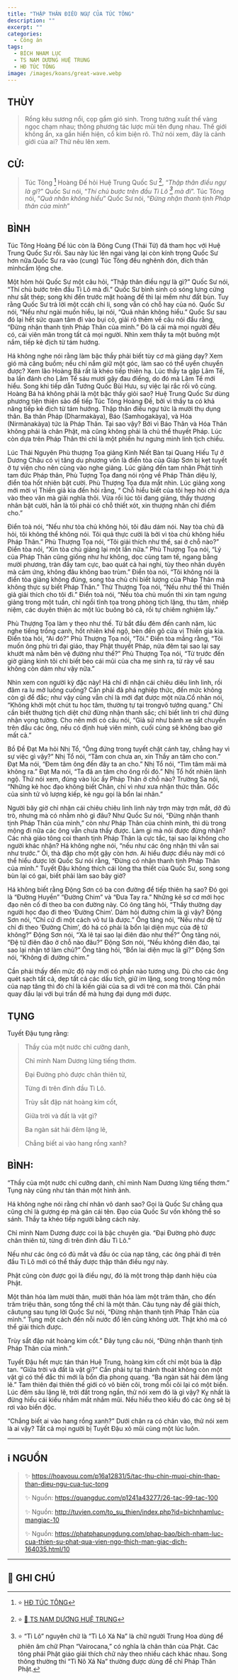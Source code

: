 ```yaml
---
title: "THẬP THÂN ĐIỀU NGỰ CỦA TÚC TÔNG"
description: ""
excerpt: ""
categories:
  - Công án
tags:
  - BÍCH NHAM LỤC
  - TS NAM DƯƠNG HUỆ TRUNG
  - HĐ TÚC TÔNG
image: /images/koans/great-wave.webp
---
```


## THÙY

> Rồng kêu sương nổi, cọp gầm gió sinh.
> Trong tướng xuất thế vàng ngọc chạm nhau; thông phương tác lược mũi tên đụng nhau.
> Thế giới không ẩn, xa gần hiển hiện, cổ kim biện rõ.
> Thử nói xem, đây là cảnh giới của ai? Thử nêu lên xem.

## CỬ:

> Túc Tông [^1] Hoàng Đế hỏi Huệ Trung Quốc Sư [^2], “_Thập thân điều ngự là gì_?”
> Quốc Sư nói, “_Thí chủ bước trên đầu Tì Lô [^3] mà đi_”.
> Túc Tông nói, “_Quả nhân không hiểu_”
> Quốc Sư nói, “_Đừng nhận thanh tịnh Pháp thân của mình_”

## BÌNH

Túc Tông Hoàng Đế lúc còn là Đông Cung (Thái Tử) đã tham học với Huệ Trung Quốc Sư rồi. Sau này lúc lên ngai vàng lại còn kính trọng Quốc Sư hơn nữa.Quốc Sư ra vào (cung) Túc Tông đều nghênh đón, đích thân mìnhcầm lộng che.

Một hôm hỏi Quốc Sư một câu hỏi, “Thập thân điều ngự là gì?” Quốc Sư nói, “Thí chủ bước trên đầu Tì Lô mà đi.” Quốc Sư bình sinh có sóng lưng cứng như sắt thép; song khi đến trước mặt hoàng đế thì lại mềm như đất bùn. Tuy rằng Quốc Sư trả lời một ccáh chi li, song vẫn có chỗ hay của nó. Quốc Sư nói, “Nếu như ngài muốn hiểu, lại nói, “Quả nhân không hiểu.” Quốc Sư sau đó lại hết sức quan tâm đi vào bụi cỏ, giải rõ thêm về câu nói đầu rằng, “Đừng nhận thanh tịnh Pháp Thân của mình.” Đó là cái mà mọi người đều có, cái viên mãn trong tất cả mọi người. Nhìn xem thầy ta một buông một nắm, tiếp kẻ địch từ tám hướng.

Há không nghe nói rằng làm bậc thầy phải biết tùy cơ mà giảng dạy? Xem gió mà căng buồm; nếu chỉ nắm giữ một góc, làm sao có thể uyển chuyển được? Xem lão Hoàng Bá rất là khéo tiếp thiên hạ. Lúc thầy ta gặp Lâm Tế, ba lần đánh cho Lâm Tế sáu mươi gậy đau điếng, do đó mà Lâm Tế mới hiểu. Song khi tiếp dẫn Tướng Quốc Bùi Hưu, sự việc lại rắc rối vô cùng. Hoàng Bá há không phải là một bậc thầy giỏi sao? Huệ Trung Quốc Sư dùng phương tiện thiện sảo để tiếp Túc Tông Hoàng Đế, bởi vì thầy ta có khả năng tiếp kẻ địch từ tám hướng. Thập thân điều ngự tức là mười thụ dụng thân. Ba thân Pháp (Dharmakàya), Báo (Samhogakàya), và Hóa (Nirmànakàya) tức là Pháp Thân. Tại sao vậy? Bởi vì Báo Thân và Hóa Thân không phải là chân Phật, mà cũng không phải là chủ thể thuyết Pháp. Lúc còn dựa trên Pháp Thân thì chỉ là một phiến hư ngưng minh linh tịch chiếu.

Lúc Thái Nguyên Phù thượng Tọa giảng Kinh Niết Bàn tại Quang Hiếu Tự ở Dương Châu có vị tăng du phương vốn là điển tòa của Giáp Sơn bị kẹt tuyết ở tự viện cho nên cùng vào nghe giảng. Lúc giảng đến tam nhân Phật tính tam đức Pháp thân, Phù Tượng Tọa đang nói rộng về Pháp Thân diệu lý, điển tòa hốt nhiên bật cười. Phù Thượng Tọa đưa mắt nhìn. Lúc giảng xong mới mời vị Thiền giả kia đến hỏi rằng, “ Chỗ hiểu biết của tôi hẹp hòi chỉ dựa vào theo văn mà giải nghĩa thôi. Vừa rồi lúc tôi đang giảng, thấy thượng nhân bật cười, hẳn là tôi phải có chỗ thiết xót, xin thượng nhân chỉ điểm cho.”

Điển toà nói, “Nếu như tòa chủ không hỏi, tôi đâu dám nói. Nay tòa chủ đã hỏi, tôi không thể không nói. Tôi quả thực cười là bởi vì tòa chủ không hiểu Pháp Thân.” Phù Thượng Tọa nói, “Tôi giải thích như thế, sai ở chỗ nào?” Điển tòa nói, “Xin tòa chủ giảng lại một lần nữa.” Phù Thượng Tọa nói, “Lý của Pháp Thân cũng giống như hư không, dọc cùng tam tế, ngang bằng mười phương, tràn đầy tam cực, bao quát cả hai nghi, tùy theo nhân duyên mà cảm ứng, không đâu không bao trùm.” Điển tòa nói, “Tôi không nói là điển tòa giảng không đúng, song tòa chủ chỉ biết lượng của Pháp Thân mà không thực sự biết Pháp Thân.” Thừ Thượng Tọa nói, “Nếu như thế thì Thiền giả giải thích cho tôi đi.” Điển toà nói, “Nếu tòa chủ muốn thì xin tạm ngưng giảng trong một tuần, chỉ ngồi tĩnh tọa trong phòng tịch lặng, thu tâm, nhiếp niệm, các duyên thiện ác một lúc buông bỏ cả, rồi tự chiêm nghiệm lấy.”

Phù Thượng Tọa làm y theo như thế. Từ bắt đầu đêm đến canh năm, lúc nghe tiếng trống canh, hốt nhiên khế ngộ, bèn đến gõ cửa vị Thiền gia kia. Điển tòa hỏi, “Ai đó?” Phù Thượng Tọa nói, “Tôi.” Điển tòa mắng rằng, “Tôi muốn ông phù trì đại giáo, thay Phật thuyết Pháp, nửa đêm tại sao lại say khướt mà nằm bên vệ đường như thế?” Phù Thượng Tọa nói, “Từ trước đến giờ giảng kinh tôi chỉ biết béo cái mũi của cha mẹ sinh ra, từ rày về sau không còn dám như vậy nữa.”

Nhìn xem con người kỳ đặc này! Há chỉ đi nhận cái chiêu diêu linh linh, rồi đâm ra lu mờ luống cuống? Cần phải đả phá nghiệp thức, đến mức không còn gì để đắc; như vậy cũng vẫn chỉ là mới đạt được một nửa.Cổ nhân nói, “Không khởi một chút tu học tâm, thường tự tại trongvô tướng quang.” Chỉ cần biết thường tịch diệt chứ đừng nhận thanh sắc; chỉ biết linh tri chứ đừng nhận vọng tưởng. Cho nên mới có câu nói, “Giả sử như bánh xe sắt chuyển trên đầu các ông, nếu có định huệ viên minh, cuối cùng sẽ không bao giờ mất cả.”

Bồ Đề Đạt Ma hỏi Nhị Tổ, “Ông đứng trong tuyết chặt cánh tay, chẳng hay vì sự việc gì vậy?” Nhị Tổ nói, “Tâm con chưa an, xin Thầy an tâm cho con.” Đạt Ma nói, “Đem tâm ông đến đây ta an cho.” Nhị Tổ nói, “Tìm tâm mãi mà không ra.” Đạt Ma nói, “Ta đã an tâm cho ông rồi đó.” Nhị Tổ hốt nhiên lãnh ngộ. Thử nói xem, đúng vào lúc ấy Pháp Thân ở chỗ nào? Trường Sa nói, “Những kẻ học đạo không biết Chân, chỉ vì như xưa nhận thức thần. Gốc của sinh tử vô lượng kiếp, kẻ ngu gọi là bổn lai nhân.”

Người bây giờ chỉ nhận cái chiêu chiêu linh linh này trợn mày trợn mắt, dở đủ trò, nhưng mà có nhằm nhò gì đâu? Như Quốc Sư nói, “Đừng nhận thanh tịnh Pháp Thân của mình,” còn như Pháp Thân của chính mình, thì dù trong mộng đi nữa các ông vẫn chưa thấy được. Làm gì mà nói được đừng nhận? Các nhà giáo tông coi thanh tịnh Pháp Thân là cực tắc, tại sao lại không cho người khác nhận? Há không nghe nói, “nếu như các ông nhận thì vẫn sai như trước.” Ôi, thà đập cho một gậy còn hơn. Ai hiểu được điều này mới có thể hiểu được lời Quốc Sư nói rằng, “Đừng có nhận thanh tịnh Pháp Thân của mình.” Tuyết Đậu không thích cái lòng tha thiết của Quốc Sư, song song bùn lại có gai, biết phải làm sao bây giờ?

Há không biết rằng Động Sơn có ba con đường để tiếp thiên hạ sao? Đó gọi là “Đường Huyền” “Đường Chim” và “Đưa Tay ra.” Những kẻ sơ cơ mới học đạo nên cố đi theo ba con đường này. Có ông tăng hỏi, “Thầy thường dạy người học đạo đi theo ‘Đường Chim’. Dám hỏi đường chim là gì vậy? Động Sơn nói, “Chỉ cứ đi một cách vô tư là được.” Ông tăng nói, “Nếu như đệ tử chỉ đi theo ‘Đường Chim’, đó há có phải là bổn lại diện mục của đệ tử không?” Động Sơn nói, “Xà lê tại sao lại điên đảo như thế?” Ông tăng nói, “Đệ tử điên đảo ở chỗ nào đâu?” Động Sơn nói, “Nếu không điên đảo, tại sao lại nhận tớ làm chủ?” Ông tăng hỏi, “Bổn lai diện mục là gì?” Động Sơn nói, “Không đi đường chim.”

Cần phải thấy đến mức độ này mới có phần nào tương ưng. Dù cho các ông quét sạch tất cả, dẹp tất cả các dấu tích, giữ im lặng, song trong tông môn của nạp tăng thì đó chỉ là kiến giải của sa di với trẻ con mà thôi. Cần phải quay đầu lại với bụi trần để mà hưng đại dụng mới được.

## TỤNG

Tuyết Đậu tụng rằng:

> Thầy của một nước chỉ cưỡng danh,
>
> Chỉ mình Nam Dương lừng tiếng thơm.
>
> Đại Đường phò được chân thiên tử,
>
> Từng đi trên đỉnh đầu Tì Lô.
>
> Trùy sắt đập nát hoàng kim cốt,
>
> Giữa trời và đất là vật gì?
>
> Ba ngàn sát hải đêm lặng lẽ,
>
> Chẳng biết ai vào hang rồng xanh?

## BÌNH: 

“Thầy của một nước chỉ cưỡng danh, chỉ mình Nam Dương lừng tiếng thơm.” Tụng này cũng như tán thán một hình ảnh. 

Há không nghe nói rằng chí nhân vô danh sao? Gọi là Quốc Sư chẳng qua cũng chỉ là gượng ép mà gán cái tên. Đạo của Quốc Sư vốn không thể so sánh. Thầy ta khéo tiếp người bằng cách này.

Chỉ mình Nam Dương được coi là bậc chuyên gia. “Đại Đường phò được chân thiên tử, từng đi trên đỉnh đầu Tì Lô.” 

Nếu như các ông có đủ mắt và đầu óc của nạp tăng, các ông phải đi trên đầu Tì Lô mới có thể thấy được thập thân điều ngự này. 

Phật cũng còn được gọi là điều ngự, đó là một trong thập danh hiệu của Phật. 

Một thân hóa làm mười thân, mười thân hóa làm một trăm thân, cho đến trăm triệu thân, song tổng thể chỉ là một thân. Câu tụng này để giải thích, câutụng sau tụng lời Quốc Sư nói, “Đừng nhận thanh tịnh Pháp Thân của mình.” Tụng một cách đến nỗi nước đổ lên cũng không ướt. Thật khó mà có thể giải thích được.

Trùy sắt đập nát hoàng kim cốt.” Đây tụng câu nói, “Đừng nhận thanh tịnh Pháp Thân của mình.” 

Tuyết Đậu hết mực tán thán Huệ Trung, hoàng kim cốt chỉ một búa là đập tan. “Giữa trời và đất là vật gì?” Cần phải tự tại thánh thoát không còn một vật gì có thể đắc thì mới là bổn địa phong quang. “Ba ngàn sát hải đêm lặng lẽ.” Tam thiên đại thiên thế giới có vô biên cõi, trong mỗi cõi lại có một biển. Lúc đêm sâu lặng lẽ, trời đất trong ngần, thử nói xem đó là gì vậy? Kỵ nhất là đừng hiểu cái kiểu nhắm mắt nhắm mũi. Nếu hiểu theo kiểu đó các ông sẽ bị rơi vào biển độc.

“Chẳng biết ai vào hang rồng xanh?” Dưới chân ra có chân vào, thử nói xem là ai vậy? Tất cả mọi người bị Tuyết Đậu xỏ mũi cùng một lúc luôn.

<hr class="blog-rule" />

## ℹ️ NGUỒN

> ✨ https://hoavouu.com/p16a12831/5/tac-thu-chin-muoi-chin-thap-than-dieu-ngu-cua-tuc-tong
>
> ✨ Nguồn: https://quangduc.com/p1241a43277/26-tac-99-tac-100
>
> ✨ Nguồn: http://tuvien.com/to_su_thien/index.php?id=bichnhamluc-mangiac-10
>
> ✨ Nguồn: https://phatphapungdung.com/phap-bao/bich-nham-luc-cua-thien-su-phat-qua-vien-ngo-thich-man-giac-dich-164035.html/10

<hr class="blog-rule" />

## 📌 GHI CHÚ

[^1]: ⭐️ <a href="/masters/vua-duong-tuc-tong-king-tang-shu-tsung/" target="_blank">HĐ TÚC TÔNG</a>

[^2]: ⭐️ <a href="http://thuongchieu.net/index.php/phapthoai/suphu/4669-tshuetrung" target="_blank">🔗 TS NAM DƯƠNG HUỆ TRUNG</a>

[^3]: ⭐️ “Tì Lô” nguyên chữ là “Tì Lô Xá Na” là chữ người Trung Hoa dùng để phiên âm chữ Phạn “Vairocana,” có nghĩa là chân thân của Phật. Các tông phái Phật giáo giải thích chữ này theo nhiều cách khác nhau. Song thông thường thi “Tì Nô Xá Na” thường được dùng để chỉ Pháp Thân Phật.
